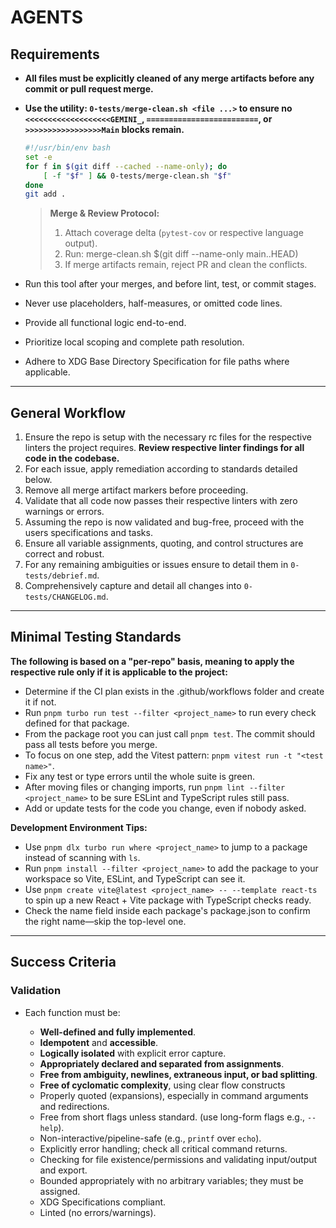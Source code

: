 # AGENTS

## Requirements

- **All files must be explicitly cleaned of any merge artifacts before any commit or pull request merge.**
- **Use the utility: `0-tests/merge-clean.sh <file ...>` to ensure no `<<<<<<<<<<<<<<<<<<<GEMINI_`, `=========================`, or `>>>>>>>>>>>>>>>>>Main` blocks remain.**

  ```bash
  #!/usr/bin/env bash
  set -e
  for f in $(git diff --cached --name-only); do
      [ -f "$f" ] && 0-tests/merge-clean.sh "$f"
  done
  git add .
  ```
  >**Merge & Review Protocol:**
  >
  >1. Attach coverage delta (`pytest-cov` or respective language output).
  >2. Run: merge-clean.sh $(git diff --name-only main..HEAD)
  >3. If merge artifacts remain, reject PR and clean the conflicts.

- Run this tool after your merges, and before lint, test, or commit stages.
- Never use placeholders, half-measures, or omitted code lines.
- Provide all functional logic end-to-end.
- Prioritize local scoping and complete path resolution.
- Adhere to XDG Base Directory Specification for file paths where applicable.

---

## General Workflow

1. Ensure the repo is setup with the necessary rc files for the respective linters the project requires. **Review respective linter findings for all code in the codebase.**
2. For each issue, apply remediation according to standards detailed below.
3. Remove all merge artifact markers before proceeding.
4. Validate that all code now passes their respective linters with zero warnings or errors.
5. Assuming the repo is now validated and bug-free, proceed with the users specifications and tasks.
6. Ensure all variable assignments, quoting, and control structures are correct and robust.
7. For any remaining ambiguities or issues ensure to detail them in `0-tests/debrief.md`.
8. Comprehensively capture and detail all changes into `0-tests/CHANGELOG.md`.

---

## Minimal Testing Standards

**The following is based on a "**per-repo**" basis, meaning to apply the respective rule only if it is applicable to the project:**

  * Determine if the CI plan exists in the .github/workflows folder and create it if not.
  * Run `pnpm turbo run test --filter <project_name>` to run every check defined for that package.
  * From the package root you can just call `pnpm test`. The commit should pass all tests before you merge.
  * To focus on one step, add the Vitest pattern: `pnpm vitest run -t "<test name>"`.
  * Fix any test or type errors until the whole suite is green.
  * After moving files or changing imports, run `pnpm lint --filter <project_name>` to be sure ESLint and TypeScript rules still pass.
  * Add or update tests for the code you change, even if nobody asked.

**Development Environment Tips:**

  * Use `pnpm dlx turbo run where <project_name>` to jump to a package instead of scanning with `ls`.
  * Run `pnpm install --filter <project_name>` to add the package to your workspace so Vite, ESLint, and TypeScript can see it.
  * Use `pnpm create vite@latest <project_name> -- --template react-ts` to spin up a new React + Vite package with TypeScript checks ready.
  * Check the name field inside each package's package.json to confirm the right name—skip the top-level one.

---

## Success Criteria

### Validation
* Each function must be:

  * **Well-defined and fully implemented**.
  * **Idempotent** and **accessible**.
  * **Logically isolated** with explicit error capture.
  * **Appropriately declared and separated from assignments**.
  * **Free from ambiguity, newlines, extraneous input, or bad splitting**.
  * **Free of cyclomatic complexity**, using clear flow constructs
  * Properly quoted (expansions), especially in command arguments and redirections.
  * Free from short flags unless standard. (use long-form flags e.g., `--help`).
  * Non-interactive/pipeline-safe (e.g., `printf` over `echo`).
  * Explicitly error handling; check all critical command returns.
  * Checking for file existence/permissions and validating input/output and export.
  * Bounded appropriately with no arbitrary variables; they must be assigned.
  * XDG Specifications compliant.
  * Linted (no errors/warnings).
